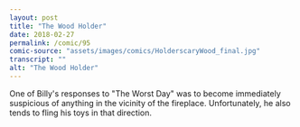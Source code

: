 ```yaml
---
layout: post
title: "The Wood Holder"
date: 2018-02-27
permalink: /comic/95
comic-source: "assets/images/comics/HolderscaryWood_final.jpg"
transcript: ""
alt: "The Wood Holder"
---
```


One of Billy's responses to  "The Worst Day" was to become immediately suspicious of anything in the vicinity of the fireplace. Unfortunately, he also tends to fling his toys in that direction.
